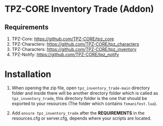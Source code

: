 # TPZ-CORE Inventory Trade (Addon)

## Requirements

1. TPZ-Core: https://github.com/TPZ-CORE/tpz_core
2. TPZ-Characters: https://github.com/TPZ-CORE/tpz_characters
3. TPZ-Characters: https://github.com/TPZ-CORE/tpz_inventory
4. TPZ-Notify: https://github.com/TPZ-CORE/tpz_notify

# Installation

1. When opening the zip file, open `tpz_inventory_trade-main` directory folder and inside there will be another directory folder which is called as `tpz_inventory_trade`, this directory folder is the one that should be exported to your resources (The folder which contains `fxmanifest.lua`).

2. Add `ensure tpz_inventory_trade` after the **REQUIREMENTS** in the resources.cfg or server.cfg, depends where your scripts are located.
